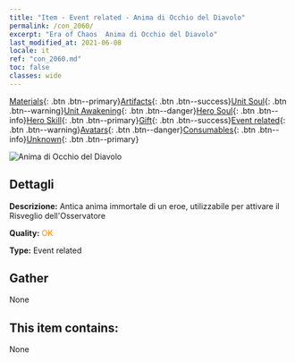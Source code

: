 ```yaml
---
title: "Item - Event related - Anima di Occhio del Diavolo"
permalink: /con_2060/
excerpt: "Era of Chaos  Anima di Occhio del Diavolo"
last_modified_at: 2021-06-08
locale: it
ref: "con_2060.md"
toc: false
classes: wide
---
```

 [Materials](/ItemsIT/){: .btn .btn--primary}[Artifacts](/ItemsIT/Artifacts/){: .btn .btn--success}[Unit Soul](/ItemsIT/UnitSoul/){: .btn .btn--warning}[Unit Awakening](/ItemsIT/UnitAwakening/){: .btn .btn--danger}[Hero Soul](/ItemsIT/HeroSoul/){: .btn .btn--info}[Hero Skill](/ItemsIT/HeroSkill/){: .btn .btn--primary}[Gift](/ItemsIT/Gift/){: .btn .btn--success}[Event related](/ItemsIT/Events/){: .btn .btn--warning}[Avatars](/ItemsIT/Avatars/){: .btn .btn--danger}[Consumables](/ItemsIT/Consumables/){: .btn .btn--info}[Unknown](/ItemsIT/Unknown/){: .btn .btn--primary}

 ![Anima di Occhio del Diavolo](/images/t/juexing_703.png)

## Dettagli
 **Descrizione:** Antica anima immortale di un eroe, utilizzabile per attivare il Risveglio dell'Osservatore

 **Quality:** <span style="color: #FF8C00">OK</span>

 **Type:** Event related

## Gather

  None

## This item contains:

  None

